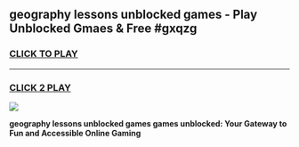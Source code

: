 
## geography lessons unblocked games - Play Unblocked Gmaes & Free #gxqzg
<h3>
<a href="https://news.freeplayer.one?title=geography_lessons_unblocked_games&ref=26F">CLICK TO PLAY</a></h3>
<hr>

<h3>
<a href="https://news.freeplayer.one?title=geography_lessons_unblocked_games&ref=26F">CLICK 2 PLAY</a>
  
</h3>

<a href="https://news.freeplayer.one?title=geography_lessons_unblocked_games&ref=26F/"><img src="https://clearcache.store/games.png"></a>


**geography lessons unblocked games games unblocked: Your Gateway to Fun and Accessible Online Gaming**
